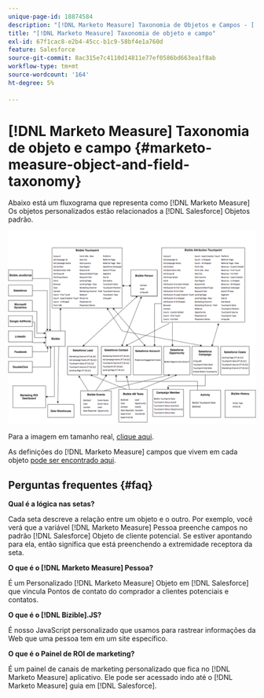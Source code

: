 ```yaml
---
unique-page-id: 18874584
description: "[!DNL Marketo Measure] Taxonomia de Objetos e Campos - [!DNL Marketo Measure] - Documentação do produto"
title: "[!DNL Marketo Measure] Taxonomia de objeto e campo"
exl-id: 67f1cac8-e2b4-45cc-b1c9-58bf4e1a760d
feature: Salesforce
source-git-commit: 8ac315e7c4110d14811e77ef0586bd663ea1f8ab
workflow-type: tm+mt
source-wordcount: '164'
ht-degree: 5%

---
```


# [!DNL Marketo Measure] Taxonomia de objeto e campo {#marketo-measure-object-and-field-taxonomy}

Abaixo está um fluxograma que representa como [!DNL Marketo Measure] Os objetos personalizados estão relacionados a [!DNL Salesforce] Objetos padrão.

![](assets/1-2.png)

Para a imagem em tamanho real, [clique aqui](assets/bizible-object-and-field-taxonomy-graph-full.png).

As definições do [!DNL Marketo Measure] campos que vivem em cada objeto [pode ser encontrado aqui](/help/introduction-to-marketo-measure/overview-resources/glossary-of-marketo-measure-fields.md).

## Perguntas frequentes {#faq}

**Qual é a lógica nas setas?**

Cada seta descreve a relação entre um objeto e o outro. Por exemplo, você verá que a variável [!DNL Marketo Measure] Pessoa preenche campos no padrão [!DNL Salesforce] Objeto de cliente potencial. Se estiver apontando para ela, então significa que está preenchendo a extremidade receptora da seta.

**O que é o [!DNL Marketo Measure] Pessoa?**

É um Personalizado [!DNL Marketo Measure] Objeto em [!DNL Salesforce] que vincula Pontos de contato do comprador a clientes potenciais e contatos.

**O que é o [!DNL Bizible].JS?**

É nosso JavaScript personalizado que usamos para rastrear informações da Web que uma pessoa tem em um site específico.

**O que é o Painel de ROI de marketing?**

É um painel de canais de marketing personalizado que fica no [!DNL Marketo Measure] aplicativo. Ele pode ser acessado indo até o [!DNL Marketo Measure] guia em [!DNL Salesforce].
